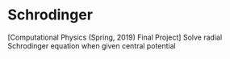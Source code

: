 # Schrodinger
[Computational Physics (Spring, 2019) Final Project] Solve radial Schrodinger equation when given central potential
